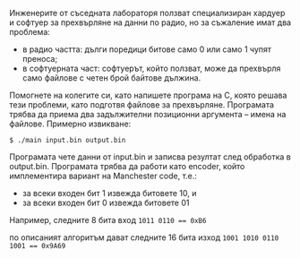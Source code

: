Инженерите от съседната лабораторя ползват специализиран хардуер и софтуер за прехвърляне на данни по радио, но за съжаление имат два проблема:
- в радио частта: дълги поредици битове само 0 или само 1 чупят преноса;
- в софтуерната част: софтуерът, който ползват, може да прехвърля само файлове с четен брой
байтове дължина.


Помогнете на колегите си, като напишете програма на C, която решава тези проблеми, като подготвя
файлове за прехвърляне. Програмата трябва да приема два задължителни позиционни аргумента –
имена на файлове. Примерно извикване:
```
$ ./main input.bin output.bin
```

Програмата чете данни от input.bin и записва резултат след обработка в output.bin. Програмата
трябва да работи като encoder, който имплементира вариант на Manchester code, т.е.:
- за всеки входен бит 1 извежда битовете 10, и
- за всеки входен бит 0 извежда битовете 01


Например, следните 8 бита вход
```1011 0110 == 0xB6```

по описаният алгоритъм дават следните 16 бита изход
```1001 1010 0110 1001 == 0x9A69```
